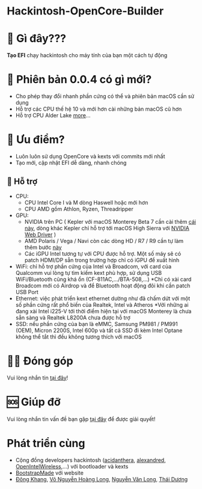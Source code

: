 # Hackintosh-OpenCore-Builder

# 👀 Gì đây???

**Tạo EFI** chạy hackintosh cho máy tính của bạn một cách tự động

# 🎉 Phiên bản 0.0.4 có gì mới?

- Cho phép thay đổi nhanh phần cứng có thể và phiên bản macOS cần sử dụng
- Hỗ trợ các CPU thế hệ 10 và mới hơn cài những bản macOS cũ hơn
- Hỗ trợ CPU Alder Lake
[more](https://github.com/lzhoang2601/lzhoang2601.github.io/blob/main/CHANGELOG.md)...

# 🤖 Ưu điểm?

- Luôn luôn sử dụng OpenCore và kexts với commits mới nhất
- Tạo mới, cập nhật EFI dễ dàng, nhanh chóng

## 🤝 Hỗ trợ

- CPU:
  + CPU Intel Core I và M dòng Haswell hoặc mới hơn 
  + CPU AMD gồm Athlon, Ryzen, Threadripper
- GPU: 
  + NVIDIA trên PC ( Kepler với macOS Monterey Beta 7 cần cài thêm [cái này](), dòng khác Kepler chỉ hỗ trợ tới macOS High Sierra với [NVIDIA Web Driver]() )
  + AMD Polaris / Vega / Navi còn các dòng HD / R7 / R9 cần tự làm thêm bước [này](https://dortania.github.io/Getting-Started-With-ACPI/Universal/spoof.html)
  + Các iGPU Intel tương tự với CPU được hỗ trợ. Một số máy sẽ có patch HDMI/DP sẵn trong trường hợp chỉ có iGPU để xuất hình
- WiFi: chỉ hỗ trợ phần cứng của Intel và Broadcom, với card của Qualcomm vui lòng tự tìm kiếm kext phù hợp, sử dụng USB WiFi/Bluetooth cũng khá ổn (CF-811AC,.../BTA-508,...) 
  *Chỉ có xài card Broadcom mới có Airdrop và để Bluetooth hoạt động đôi khi cần patch USB Port
- Ethernet: việc phát triển kext ethernet dường như đã chấm dứt với một số phần cứng rất phổ biến của Realtek, Intel và Atheros 
  *Với những ai đang xài Intel i225-V tới thời điểm hiện tại với macOS Monterey là chưa sẵn sàng và Realtek L8200A chưa được hỗ trợ
- SSD: nếu phần cứng của bạn là eMMC, Samsung PM981 / PM991 (OEM), Micron 2200S, Intel 600p và tất cả SSD đi kèm Intel Optane không thể tắt thì đều không tương thích với macOS

# 🙋‍♀️ Đóng góp

Vui lòng nhắn tin [tại đây](https://www.facebook.com/hutieu2804)!

# 🆘 Giúp đỡ

Vui lòng nhắn tin vấn đề bạn gặp [tại đây](https://www.facebook.com/hutieu2804) để được giải quyết!

# Phát triển cùng

- Cộng đồng developers hackintosh ([acidanthera](https://github.com/acidanthera), [alexandred](https://github.com/acidanthera), [OpenIntelWireless](https://github.com/OpenIntelWireless),...) với bootloader và kexts
- [BootstrapMade](https://bootstrapmade.com/) với website
- [Đông Khang](https://www.facebook.com/namebii), [Võ Nguyễn Hoàng Long](https://www.facebook.com/100070274020733), [Nguyễn Văn Long](https://www.facebook.com/100009655189811), [Thái Dương](https://www.facebook.com/100049633440705)

